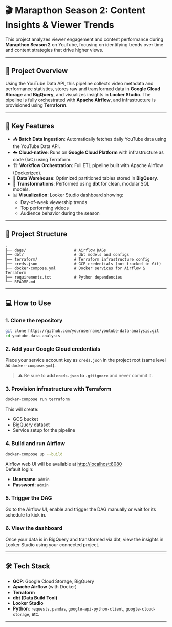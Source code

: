 # 🎬 Marapthon Season 2: Content Insights & Viewer Trends

This project analyzes viewer engagement and content performance during **Marapthon Season 2** on YouTube, focusing on identifying trends over time and content strategies that drive higher views.

---

## 🚀 Project Overview

Using the YouTube Data API, this pipeline collects video metadata and performance statistics, stores raw and transformed data in **Google Cloud Storage** and **BigQuery**, and visualizes insights in **Looker Studio**. The pipeline is fully orchestrated with **Apache Airflow**, and infrastructure is provisioned using **Terraform**.

---

## 🧩 Key Features

- 📥 **Batch Data Ingestion**: Automatically fetches daily YouTube data using the YouTube Data API.
- ☁️ **Cloud-native**: Runs on **Google Cloud Platform** with infrastructure as code (IaC) using Terraform.
- 🏗️ **Workflow Orchestration**: Full ETL pipeline built with Apache Airflow (Dockerized).
- 🧮 **Data Warehouse**: Optimized partitioned tables stored in **BigQuery**.
- 🔄 **Transformations**: Performed using **dbt** for clean, modular SQL models.
- 📊 **Visualization**: Looker Studio dashboard showing:
  - Day-of-week viewership trends
  - Top performing videos
  - Audience behavior during the season

---

## 📁 Project Structure

```
.
├── dags/                     # Airflow DAGs
├── dbt/                      # dbt models and configs
├── terraform/                # Terraform infrastructure config
├── creds.json                # GCP credentials (not tracked in Git)
├── docker-compose.yml        # Docker services for Airflow & Terraform
├── requirements.txt          # Python dependencies
└── README.md
```

---

## 💻 How to Use

### 1. Clone the repository

```bash
git clone https://github.com/yourusername/youtube-data-analysis.git
cd youtube-data-analysis
```

### 2. Add your Google Cloud credentials

Place your service account key as `creds.json` in the project root (same level as `docker-compose.yml`).

> ⚠️ Be sure to **add `creds.json` to `.gitignore`** and never commit it.

### 3. Provision infrastructure with Terraform

```bash
docker-compose run terraform
```

This will create:
- GCS bucket
- BigQuery dataset
- Service setup for the pipeline

### 4. Build and run Airflow

```bash
docker-compose up --build
```

Airflow web UI will be available at [http://localhost:8080](http://localhost:8080)  
Default login:  
- **Username**: `admin`  
- **Password**: `admin`

### 5. Trigger the DAG

Go to the Airflow UI, enable and trigger the DAG manually or wait for its schedule to kick in.

### 6. View the dashboard

Once your data is in BigQuery and transformed via dbt, view the insights in Looker Studio using your connected project.

---

## 🛠️ Tech Stack

- **GCP**: Google Cloud Storage, BigQuery
- **Apache Airflow** (with Docker)
- **Terraform**
- **dbt (Data Build Tool)**
- **Looker Studio**
- **Python**: `requests`, `pandas`, `google-api-python-client`, `google-cloud-storage`, etc.

---

